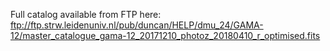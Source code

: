 Full catalog available from FTP here:
ftp://ftp.strw.leidenuniv.nl/pub/duncan/HELP/dmu_24/GAMA-12/master_catalogue_gama-12_20171210_photoz_20180410_r_optimised.fits
